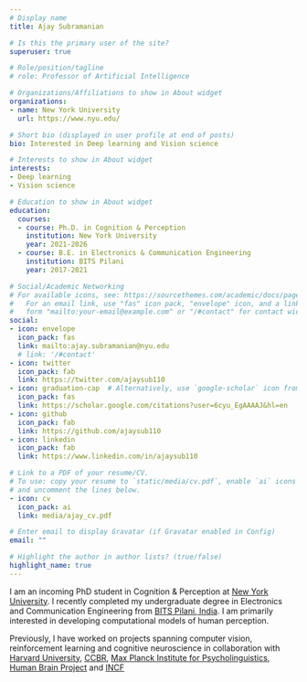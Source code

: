 ```yaml
---
# Display name
title: Ajay Subramanian

# Is this the primary user of the site?
superuser: true

# Role/position/tagline
# role: Professor of Artificial Intelligence

# Organizations/Affiliations to show in About widget
organizations:
- name: New York University
  url: https://www.nyu.edu/

# Short bio (displayed in user profile at end of posts)
bio: Interested in Deep learning and Vision science

# Interests to show in About widget
interests:
- Deep learning
- Vision science

# Education to show in About widget
education:
  courses:
  - course: Ph.D. in Cognition & Perception
    institution: New York University
    year: 2021-2026
  - course: B.E. in Electronics & Communication Engineering
    institution: BITS Pilani
    year: 2017-2021

# Social/Academic Networking
# For available icons, see: https://sourcethemes.com/academic/docs/page-builder/#icons
#   For an email link, use "fas" icon pack, "envelope" icon, and a link in the
#   form "mailto:your-email@example.com" or "/#contact" for contact widget.
social:
- icon: envelope
  icon_pack: fas
  link: mailto:ajay.subramanian@nyu.edu
  # link: '/#contact'
- icon: twitter
  icon_pack: fab
  link: https://twitter.com/ajaysub110
- icon: graduation-cap  # Alternatively, use `google-scholar` icon from `ai` icon pack
  icon_pack: fas
  link: https://scholar.google.com/citations?user=6cyu_EgAAAAJ&hl=en
- icon: github
  icon_pack: fab
  link: https://github.com/ajaysub110
- icon: linkedin
  icon_pack: fab
  link: https://www.linkedin.com/in/ajaysub110

# Link to a PDF of your resume/CV.
# To use: copy your resume to `static/media/cv.pdf`, enable `ai` icons in `params.toml`, 
# and uncomment the lines below.
- icon: cv
  icon_pack: ai
  link: media/ajay_cv.pdf

# Enter email to display Gravatar (if Gravatar enabled in Config)
email: ""

# Highlight the author in author lists? (true/false)
highlight_name: true
---
```

<!-- SHORT VERSION -->
I am an incoming PhD student in Cognition & Perception at [New York University](https://www.nyu.edu/). I recently completed my undergraduate degree in Electronics and Communication Engineering from [BITS Pilani, India](https://www.bits-pilani.ac.in/). I am primarily interested in developing computational models of human perception.

Previously, I have worked on projects spanning computer vision, reinforcement learning and cognitive neuroscience in collaboration with [Harvard University](https://www.harvard.edu/), [CCBR](https://ccbr.iitmadras.in/), [Max Planck Institute for Psycholinguistics](https://www.mpi.nl/), [Human Brain Project](https://www.humanbrainproject.eu/en/) and [INCF](https://www.incf.org/)

<!-- LONG VERSION -->
<!-- I am an incoming PhD student in Cognition & Perception at [New York University](https://www.nyu.edu/). I recently completed my undergraduate degree in Electronics and Communication Engineering from [BITS Pilani, India](https://www.bits-pilani.ac.in/).

I am currently a research intern at [Harvard University](https://www.harvard.edu/) and [Massachusetts Institute of Technology](https://www.mit.edu/), working with [Prof. Sam Gershman](https://gershmanlab.com/). Previously, I did my undergraduate thesis at [CCBR, IIT Madras](https://ccbr.iitmadras.in/) advised by [Prof. Partha Mitra](https://www.cshl.edu/research/faculty-staff/partha-mitra/). During my undergrad, I was advised by [Prof. Veeky Baths](https://universe.bits-pilani.ac.in/goa/veeky/profile) and [Prof. Basabdatta Sen Bhattacharya](https://www.bits-pilani.ac.in/goa/basabdattab/profile) under whom I was fortunate to work in collaboration with [Max Planck Institute for Psycholinguistics](https://www.mpi.nl/), [University of Manchester](https://www.manchester.ac.uk/), and the [Human Brain Project](https://www.humanbrainproject.eu/en/). In 2019, I was selected for [Google Summer of Code](https://summerofcode.withgoogle.com/) program working for [INCF](https://www.incf.org/) and [GeNN Team, University of Sussex](https://github.com/genn-team).

I am also a core member of the [Society for Artificial Intelligence and Deep Learning (SAiDL)](https://www.saidl.in/) as part of which I have been involved in [teaching](https://github.com/SforAiDl/Deep-Learning-TIP), [open-source](https://github.com/SforAiDl/genrl) and [organizing community events](https://sites.google.com/view/aisymposium2020/home).

Outside of research, I am a tennis player and have represented my high school and college at various tournaments. I also enjoy watching basketball, hiking and reading about history & philosophy. -->
